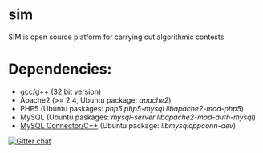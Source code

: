 sim
===

SIM is open source platform for carrying out algorithmic contests

Dependencies:
=============
- gcc/g++ (32 bit version)
- Apache2 (>= 2.4, Ubuntu package: _apache2_)
- PHP5 (Ubuntu paskages: _php5 php5-mysql libapache2-mod-php5_)
- MySQL (Ubuntu paskages: _mysql-server libapache2-mod-auth-mysql_)
- [MySQL Connector/C++](http://dev.mysql.com/downloads/connector/cpp/) (Ubuntu package: _libmysqlcppconn-dev_)

[![Gitter chat](https://badges.gitter.im/krzyk240/sim.png)](https://gitter.im/krzyk240/sim)
